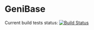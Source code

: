 GeniBase
==================

Current build tests status: [![Build Status](https://travis-ci.org/Limych/GeniBase.svg?branch=2.0-branch)](https://travis-ci.org/Limych/GeniBase)
